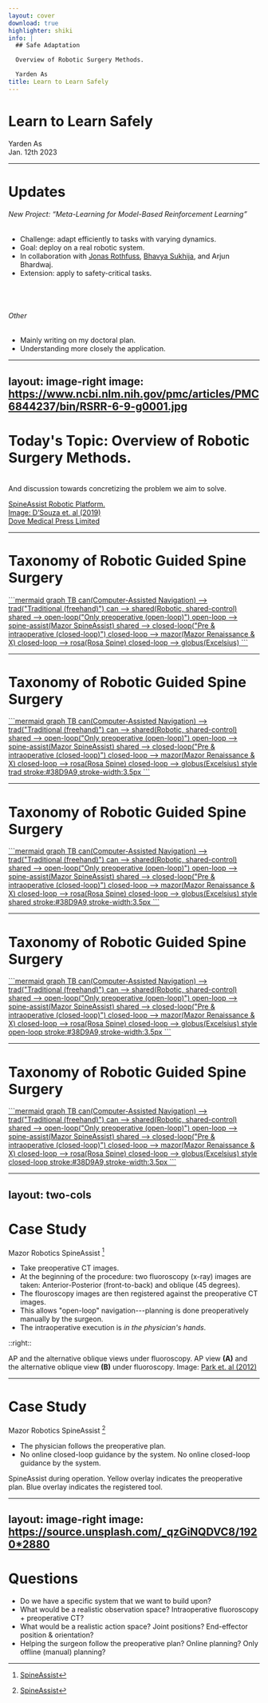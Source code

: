 ```yaml
---
layout: cover
download: true
highlighter: shiki
info: |
  ## Safe Adaptation

  Overview of Robotic Surgery Methods.

  Yarden As
title: Learn to Learn Safely
---
```


# Learn to Learn Safely

<div class="uppercase text-sm tracking-widest">
Yarden As
</div>

<div class="abs-bl mx-14 my-12 flex">
  <div class="ml-3 flex flex-col text-left">
    <div class="text-sm opacity-50">Jan. 12th 2023</div>
  </div>
</div>


---

# Updates


<v-click>

###### New Project: &ldquo;Meta-Learning for Model-Based Reinforcement Learning&rdquo;

* Challenge: adapt efficiently to tasks with varying dynamics.
* Goal: deploy on a real robotic system.
* In collaboration with <a href="https://scholar.google.co.uk/citations?user=EfLpX8QAAAAJ&hl=en">Jonas Rothfuss</a>, <a href="https://las.inf.ethz.ch/people/bhavya-sukhija">Bhavya Sukhija</a>, and Arjun Bhardwaj.
* Extension: apply to safety-critical tasks.

</v-click>

<br>
<br>

<v-click>

###### Other
* Mainly writing on my doctoral plan.
* Understanding more closely the application. 

</v-click>


---
layout: image-right
image: https://www.ncbi.nlm.nih.gov/pmc/articles/PMC6844237/bin/RSRR-6-9-g0001.jpg
---

# Today's Topic: Overview of Robotic Surgery Methods.
<br>


<div class="opacity-50 my-25">And discussion towards concretizing the problem we aim to solve.</div>

<a href="https://www.dovepress.com/robotic-assisted-spine-surgery-history-efficacy-cost-and-future-trends-peer-reviewed-fulltext-article-RSRR" class="abs-br my-5 mx-5 text-white-sm text-right">SpineAssist Robotic Platform.<br>Image: D’Souza et. al (2019) <br>Dove Medical Press Limited</a>


---

# Taxonomy of Robotic Guided Spine Surgery


<div class="absolute w-full mt-5">
<a href="https://www.ncbi.nlm.nih.gov/pmc/articles/PMC6844237/" target="_blank">
```mermaid
graph TB
    can(Computer-Assisted Navigation) --> trad("Traditional (freehand)")
    can --> shared(Robotic, shared-control)
    shared --> open-loop("Only preoperative (open-loop)")
    open-loop --> spine-assist(Mazor SpineAssist)
    shared --> closed-loop("Pre & intraoperative (closed-loop)")
    closed-loop --> mazor(Mazor Renaissance & X)
    closed-loop --> rosa(Rosa Spine)
    closed-loop --> globus(Excelsius)
```
</a>
</div>


---

# Taxonomy of Robotic Guided Spine Surgery

<div class="absolute w-full mt-5">
<a href="https://www.ncbi.nlm.nih.gov/pmc/articles/PMC6844237/" target="_blank">
```mermaid
graph TB
    can(Computer-Assisted Navigation) --> trad("Traditional (freehand)")
    can --> shared(Robotic, shared-control)
    shared --> open-loop("Only preoperative (open-loop)")
    open-loop --> spine-assist(Mazor SpineAssist)
    shared --> closed-loop("Pre & intraoperative (closed-loop)")
    closed-loop --> mazor(Mazor Renaissance & X)
    closed-loop --> rosa(Rosa Spine)
    closed-loop --> globus(Excelsius)
    style trad stroke:#38D9A9,stroke-width:3.5px
```
</a>
</div>

<!--
* Using Computer Assisted Navigation to localize the operation tools' position and the patients body.
-->

---

# Taxonomy of Robotic Guided Spine Surgery

<div class="absolute w-full mt-5">
<a href="https://www.ncbi.nlm.nih.gov/pmc/articles/PMC6844237/" target="_blank">
```mermaid
graph TB
    can(Computer-Assisted Navigation) --> trad("Traditional (freehand)")
    can --> shared(Robotic, shared-control)
    shared --> open-loop("Only preoperative (open-loop)")
    open-loop --> spine-assist(Mazor SpineAssist)
    shared --> closed-loop("Pre & intraoperative (closed-loop)")
    closed-loop --> mazor(Mazor Renaissance & X)
    closed-loop --> rosa(Rosa Spine)
    closed-loop --> globus(Excelsius)
    style shared stroke:#38D9A9,stroke-width:3.5px
```
</a>
</div>


---

# Taxonomy of Robotic Guided Spine Surgery

<div class="absolute w-full mt-5">
<a href="https://www.ncbi.nlm.nih.gov/pmc/articles/PMC6844237/" target="_blank">
```mermaid
graph TB
    can(Computer-Assisted Navigation) --> trad("Traditional (freehand)")
    can --> shared(Robotic, shared-control)
    shared --> open-loop("Only preoperative (open-loop)")
    open-loop --> spine-assist(Mazor SpineAssist)
    shared --> closed-loop("Pre & intraoperative (closed-loop)")
    closed-loop --> mazor(Mazor Renaissance & X)
    closed-loop --> rosa(Rosa Spine)
    closed-loop --> globus(Excelsius)
    style open-loop stroke:#38D9A9,stroke-width:3.5px
```
</a>
</div>


---

# Taxonomy of Robotic Guided Spine Surgery

<div class="absolute w-full mt-5">
<a href="https://www.ncbi.nlm.nih.gov/pmc/articles/PMC6844237/" target="_blank">
```mermaid
graph TB
    can(Computer-Assisted Navigation) --> trad("Traditional (freehand)")
    can --> shared(Robotic, shared-control)
    shared --> open-loop("Only preoperative (open-loop)")
    open-loop --> spine-assist(Mazor SpineAssist)
    shared --> closed-loop("Pre & intraoperative (closed-loop)")
    closed-loop --> mazor(Mazor Renaissance & X)
    closed-loop --> rosa(Rosa Spine)
    closed-loop --> globus(Excelsius)
    style closed-loop stroke:#38D9A9,stroke-width:3.5px
```
</a>
</div>


---
layout: two-cols
---

# Case Study
Mazor Robotics SpineAssist [^1]

<v-clicks>

- Take preoperative CT images.
- At the beginning of the procedure: two fluoroscopy (x-ray) images are taken: Anterior-Posterior (front-to-back) and oblique (45 degrees).
- The flouroscopy images are then registered against the preoperative CT images.
- This allows "open-loop" navigation---planning is done preoperatively manually by the surgeon.
- The intraoperative execution is <em>in the physician's hands</em>.

</v-clicks>

[^1]: [SpineAssist](https://pubmed.ncbi.nlm.nih.gov/25146652/)

::right::

<CaptionedImage v-click="2" image="https://www.researchgate.net/profile/Won-Koh/publication/229075792/figure/fig2/AS:216468387045384@1428621493173/AP-and-the-alternative-oblique-views-under-fluoroscopy-AP-view-A-and-the-alternative.png" link="https://www.researchgate.net/figure/AP-and-the-alternative-oblique-views-under-fluoroscopy-AP-view-A-and-the-alternative_fig2_229075792">
<p class="text-sm text-justify">AP and the alternative oblique views under fluoroscopy. AP view <b>(A)</b> and the alternative oblique view <b>(B)</b> under fluoroscopy. Image: <a href="https://www.researchgate.net/publication/229075792_An_Alternative_Approach_to_Needle_Placement_in_Cervicothoracic_Epidural_Injections">Park et. al (2012)</a></p>
</CaptionedImage>


---

# Case Study
Mazor Robotics SpineAssist [^1]

<div class="flex">

<div>

- The physician follows the preoperative plan.
- No online closed-loop guidance by the system. No online closed-loop guidance by the system.

</div>

<div class="max-w-xl relative left-10 -top-5">
  <CaptionedImage image="spine-assist.png" link="https://youtu.be/zWBVf5SQkxE"><p class="text-sm text-justify">SpineAssist during operation. Yellow overlay indicates the preoperative plan. Blue overlay indicates the registered tool.</p></CaptionedImage>
</div>

</div>

[^1]: [SpineAssist](https://pubmed.ncbi.nlm.nih.gov/25146652/)


---
layout: image-right
image: https://source.unsplash.com/_qzGiNQDVC8/1920*2880
---

# Questions

<v-clicks>

- Do we have a specific system that we want to build upon?
- What would be a realistic observation space? Intraoperative fluoroscopy + preoperative CT?
- What would be a realistic action space? Joint positions? End-effector position & orientation?
- Helping the surgeon follow the preoperative plan? Online planning? Only offline (manual) planning?

</v-clicks>
